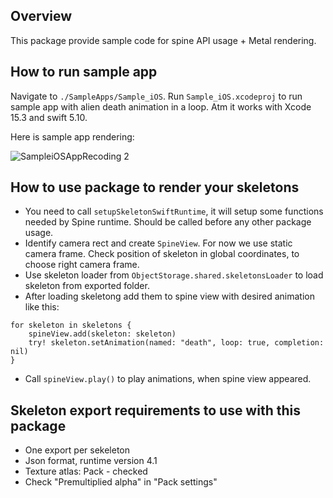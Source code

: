 ## Overview

This package provide sample code for spine API usage + Metal rendering.

## How to run sample app

Navigate to `./SampleApps/Sample_iOS`. Run `Sample_iOS.xcodeproj` to run sample app with alien death animation in a loop.
Atm it works with Xcode 15.3 and swift 5.10.

Here is sample app rendering:

![SampleiOSAppRecoding 2](https://github.com/NikolayJuly/swift-spine-rendering/assets/699116/023e1cd3-2d5d-487b-a54e-2712276b7906)

## How to use package to render your skeletons

- You need to call `setupSkeletonSwiftRuntime`, it will setup some functions needed by Spine runtime. Should be called before any other package usage.
- Identify camera rect and create `SpineView`. For now we use static camera frame. Check position of skeleton in global coordinates, to choose right camera frame.
- Use skeleton loader from `ObjectStorage.shared.skeletonsLoader` to load skeleton from exported folder.
- After loading skeletong add them to spine view with desired animation like this:
```
for skeleton in skeletons {
    spineView.add(skeleton: skeleton)
    try! skeleton.setAnimation(named: "death", loop: true, completion: nil)
}
```
- Call `spineView.play()` to play animations, when spine view appeared.
 
## Skeleton export requirements to use with this package

- One export per sekeleton
- Json format, runtime version 4.1
- Texture atlas: Pack - checked
- Check "Premultiplied alpha" in "Pack settings"
